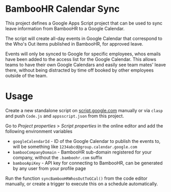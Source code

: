 # BambooHR Calendar Sync

This project defines a Google Apps Script project that can be used to sync
leave information from BambooHR to a Google Calendar.

The script will create all-day events in Google Calendar that correspond to
the Who's Out items published in BambooHR, for approved leave.

Events will only be synced to Google for specific employees, whos emails have
been added to the access list for the Google Calendar. This allows teams to
have their own Google Calendars and easily see team mates' leave there, without
being distracted by time off booked by other employees outside of the team.

# Usage

Create a new standalone script on [script.google.com](https://script.google.com/)
manually or via `clasp` and push `Code.js` and `appsscript.json` from this
project.

Go to _Project properties_ > _Script properties_ in the online editor and add the
following environment variables

  * `googleCalendarId` - ID of the Google Calendar to publish the events to, will
    be something like `1234abcd@group.calendar.google.com`
  * `bambooCompanyDomain` - BambooHR sub-domain registered for your company, without
    the `.bamboohr.com` suffix
  * `bambooApiKey` - API key for connecting to BambooHR, can be generated by any
    user from your profile page

Run the function `syncBambooHRWhosOutToGCal()` from the code editor manually, or
create a trigger to execute this on a schedule automatically.

